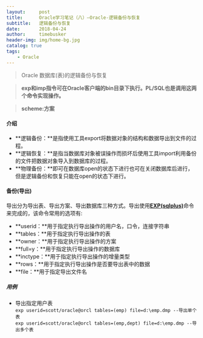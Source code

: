 ```yaml
---
layout:     post
title:      Oracle学习笔记（八）—Oracle-逻辑备份与恢复
subtitle:   逻辑备份与恢复
date:       2018-04-24
author:     timebusker
header-img: img/home-bg.jpg
catalog: true
tags:
    - Oracle
---
```


> Oracle 数据库(表)的逻辑备份与恢复  

> **exp和imp指令可在Oracle客户端的bin目录下执行。PL/SQL也是调用这两个命令实现操作。**

> **scheme:方案**

#### 介绍  
- **逻辑备份：**是指使用工具export将数据对象的结构和数据导出到文件的过程。
- **逻辑恢复：**是指当数据库对象被误操作而损坏后使用工具import利用备份的文件把数据对象导入到数据库的过程。
- **物理备份：**即可在数据库open的状态下进行也可在关闭数据库后进行，但是逻辑备份和恢复只能在open的状态下进行。

#### 备份(导出)
导出分为导出表、导出方案、导出数据库三种方式。导出使用[**EXP(sqlplus)**](#)命令来完成的，该命令常用的选项有:
- **userid：**用于指定执行导出操作的用户名，口令，连接字符串
- **tables：**用于指定执行导出操作的表
- **owner：**用于指定执行导出操作的方案
- **full=y：**用于指定执行导出操作的数据库
- **inctype：**用于指定执行导出操作的增量类型
- **rows：**用于指定执行导出操作是否要导出表中的数据
- **file：**用于指定导出文件名

##### 用例
- 导出指定用户表   
`exp userid=scott/oracle@orcl tables=(emp) file=d:\emp.dmp --导出单个表`   
`exp userid=scott/oracle@orcl tables=(emp,dept) file=d:\emp.dmp --导出多个表`   

